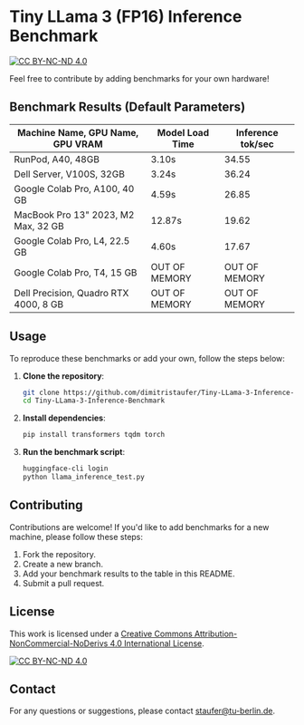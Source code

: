 # Tiny LLama 3 (FP16) Inference Benchmark
[![CC BY-NC-ND 4.0][cc-by-nc-nd-shield]][cc-by-nc-nd]

Feel free to contribute by adding benchmarks for your own hardware!

## Benchmark Results (Default Parameters)

| Machine Name, GPU Name, GPU VRAM                         | Model Load Time | Inference tok/sec |
|------------------------------------|-----------------|-------------------|
| RunPod, A40, 48GB             | 3.10s           | 34.55             |
| Dell Server, V100S, 32GB      | 3.24s           | 36.24             |
| Google Colab Pro, A100, 40 GB | 4.59s           | 26.85             |
| MacBook Pro 13" 2023, M2 Max, 32 GB | 12.87s           | 19.62             |
| Google Colab Pro, L4, 22.5 GB | 4.60s           | 17.67             |
| Google Colab Pro, T4, 15 GB | OUT OF MEMORY           | OUT OF MEMORY             |
| Dell Precision, Quadro RTX 4000, 8 GB | OUT OF MEMORY | OUT OF MEMORY |


## Usage

To reproduce these benchmarks or add your own, follow the steps below:

1. **Clone the repository**:
    ```bash
    git clone https://github.com/dimitristaufer/Tiny-LLama-3-Inference-Benchmark.git
    cd Tiny-LLama-3-Inference-Benchmark
    ```

2. **Install dependencies**:
    ```bash
    pip install transformers tqdm torch
    ```

3. **Run the benchmark script**:
    ```bash
    huggingface-cli login
    python llama_inference_test.py
    ```

## Contributing

Contributions are welcome! If you'd like to add benchmarks for a new machine, please follow these steps:

1. Fork the repository.
2. Create a new branch.
3. Add your benchmark results to the table in this README.
4. Submit a pull request.

## License

This work is licensed under a
[Creative Commons Attribution-NonCommercial-NoDerivs 4.0 International License][cc-by-nc-nd].

[![CC BY-NC-ND 4.0][cc-by-nc-nd-image]][cc-by-nc-nd]

[cc-by-nc-nd]: https://creativecommons.org/licenses/by-nc-nd/4.0/
[cc-by-nc-nd-image]: https://licensebuttons.net/l/by-nc-nd/4.0/88x31.png
[cc-by-nc-nd-shield]: https://img.shields.io/badge/License-CC%20BY--NC--ND%204.0-lightgrey.svg

## Contact

For any questions or suggestions, please contact [staufer@tu-berlin.de](mailto:staufer@tu-berlin.de).

